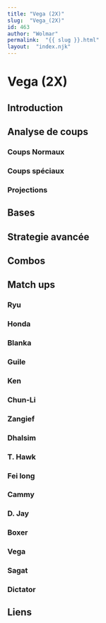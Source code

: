 ```yaml
---
title: "Vega (2X)"
slug:  "Vega_(2X)"
id: 463
author: "Wolmar"
permalink:  "{{ slug }}.html"
layout:  "index.njk"
---
```


# Vega (2X)

## Introduction

## Analyse de coups

### Coups Normaux

### Coups spéciaux

### Projections

## Bases

## Strategie avancée

## Combos

## Match ups

### Ryu

### Honda

### Blanka

### Guile

### Ken

### Chun-Li

### Zangief

### Dhalsim

### T. Hawk

### Fei long

### Cammy

### D. Jay

### Boxer

### Vega

### Sagat

### Dictator

## Liens

